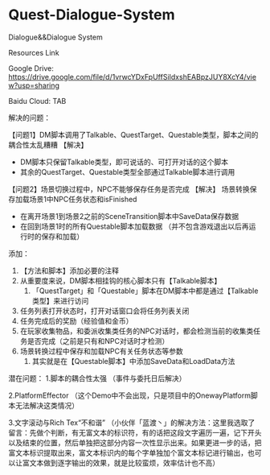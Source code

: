# Quest-Dialogue-System
Dialogue&amp;&amp;Dialogue System

Resources Link

Google Drive: https://drive.google.com/file/d/1vrwcYDxFpUffSiIdxshEABpzJUY8XcY4/view?usp=sharing

Baidu Cloud: TAB

解决的问题：

【问题1】DM脚本调用了Talkable、QuestTarget、Questable类型，脚本之间的耦合性太乱糟糟
【解决】
* DM脚本只保留Talkable类型，即可说话的、可打开对话的这个脚本
* 其余的QuestTarget、Questable类型全部通过Talkable脚本进行调用

【问题2】场景切换过程中，NPC不能够保存任务是否完成
【解决】
场景转换保存加载场景1中NPC任务状态和isFinished
* 在离开场景1到场景2之前的SceneTransition脚本中SaveData保存数据
* 在回到场景1时的所有Questable脚本加载数据
（并不包含游戏退出以后再运行时的保存和加载）

添加：
1. 【方法和脚本】添加必要的注释
2. 从重要度来说，DM脚本相挂钩的核心脚本只有【Talkable脚本】
    1. 「QuestTarget」和「Questable」脚本在DM脚本中都是通过【Talkable类型】来进行访问
3. 任务列表打开状态时，打开对话窗口会将任务列表关闭
4. 任务完成后的奖励（经验值和金币）
5. 在玩家收集物品，和委派收集类任务的NPC对话时，都会检测当前的收集类任务是否完成（之前是只有和NPC对话时才检测）
6. 场景转换过程中保存和加载NPC有关任务状态等参数
    1. 其实就是在【Questable脚本】中添加SaveData和LoadData方法

潜在问题：
1.脚本的耦合性太强
（事件与委托日后解决）

2.PlatformEffector
（这个Demo中不会出现，只是项目中的OnewayPlatform脚本无法解决这类情况）

3.文字滚动与Rich Tex“不和谐”
（小伙伴「蓝渡丶」的解决方法：这里我选取了留言：先做个判断，有无富文本的标识符，有的话把这段文字遍历一遍，记下开头以及结束的位置，然后单独把这部分内容一次性显示出来。如果更进一步的话，把富文本标识提取出来，富文本标识内的每个字单独加个富文本标记进行输出，也可以让富文本做到逐字输出的效果，就是比较蛮烦，效率估计也不高）
